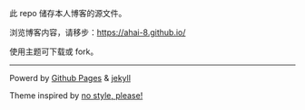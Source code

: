 此 repo 储存本人博客的源文件。

浏览博客内容，请移步：https://ahai-8.github.io/

使用主题可下载或 fork。

---

Powerd by [Github Pages](https://pages.github.com/) & [jekyll](https://jekyllrb.com/)

Theme inspired by [no style, please!](https://riggraz.dev/no-style-please/)
